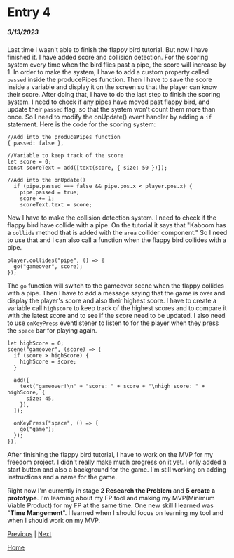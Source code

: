 # Entry 4
##### 3/13/2023
Last time I wasn't able to finish the flappy bird tutorial. But now I have finished it. I have added score and collision detection. For the scoring system every time when the bird flies past a pipe, the score will increase by 1. In order to make the system, I have to add a custom property called `passed` inside the producePipes function. Then I have to save the score inside a variable and display it on the screen so that the player can know their score. After doing that, I have to do the last step to finish the scoring system. I need to check if any pipes have moved past flappy bird, and update their `passed` flag, so that the system won't count them more than once. So I need to modify the onUpdate() event handler by adding a `if` statement.
Here is the code for the scoring system:
```JS
//Add into the producePipes function
{ passed: false },

//Variable to keep track of the score
let score = 0;
const scoreText = add([text(score, { size: 50 })]);

//Add into the onUpdate()
  if (pipe.passed === false && pipe.pos.x < player.pos.x) {
    pipe.passed = true;
    score += 1;
    scoreText.text = score;
```
Now I have to make the collision detection system. I need to check if the flappy bird have collide with a pipe. On the tutorial it says that "Kaboom  has a `collide` method that is added with the `area` collider component." So I need to use that and I can also call a function when the flappy bird collides with a pipe.
```JS
player.collides("pipe", () => {
  go("gameover", score);
});
```
The `go` function will switch to the gameover scene when the flappy collides with a pipe. Then I have to add a message saying that the game is over and display the player's score and also their highest score. I have to create a variable call `highscore` to keep track of the highest scores and to compare it with the latest score and to see if the score need to be updated. I also need to use `onKeyPress` eventlistener to listen to for the player when they press the `space` bar for playing again.
```JS
let highScore = 0;
scene("gameover", (score) => {
  if (score > highScore) {
    highScore = score;
  }

  add([
    text("gameover!\n" + "score: " + score + "\nhigh score: " + highScore, {
      size: 45,
    }),
  ]);

  onKeyPress("space", () => {
    go("game");
  });
});

```
After finishing the flappy bird tutorial, I have to work on the MVP for my freedom project. I didn't really make much progress on it yet. I only added a start button and also a background for the game. I'm still working on adding instructions and a name for the game.

Right now I'm currently in stage **2 Research the Problem** and **5 create a prototype**. I'm learning about my FP tool and making my MVP(Minimum Viable Product) for my FP at the same time. One new skill I learned was "**Time Mangement**". I learned when I should focus on learning my tool and when I should work on my MVP.

















[Previous](entry03.md) | [Next](entry05.md)

[Home](../README.md)
